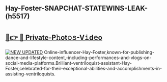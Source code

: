 ## Hay-Foster-SNAPCHAT-STATEWINS-LEAK-(h5517)


# <h2><a href="https://mediaupload.pro?-20M">🔗👉 🔴 Private-P𝚑ot𝚘𝚜-V𝚒d𝚎o</a></h2>

[![NEW UPDATED](https://i.imgur.com/0qMVB7G.gif)](https://mediaupload.pro?-20M)
Online-influencer-Hay-Foster,known-for-publishing-dance-and-lifestyle-content,-including-performances-and-vlogs-on-social-media-platforms.Brilliant-ventriloquist-assistant-Hay-Foster,celebrated-for-their-exceptional-abilities-and-accomplishments-in-assisting-ventriloquists.  